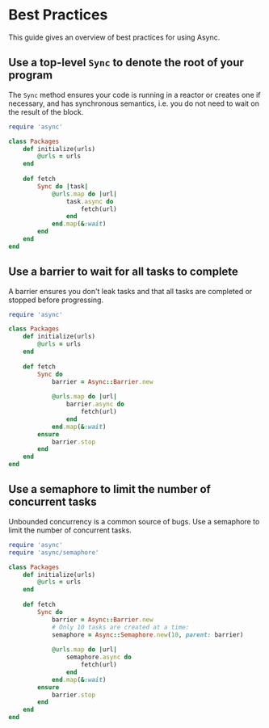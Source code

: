 # Best Practices

This guide gives an overview of best practices for using Async.

## Use a top-level `Sync` to denote the root of your program

The `Sync` method ensures your code is running in a reactor or creates one if necessary, and has synchronous semantics, i.e. you do not need to wait on the result of the block.

```ruby
require 'async'

class Packages
	def initialize(urls)
		@urls = urls
	end
	
	def fetch
		Sync do |task|
			@urls.map do |url|
				task.async do
					fetch(url)
				end
			end.map(&:wait)
		end
	end
end
```

## Use a barrier to wait for all tasks to complete

A barrier ensures you don't leak tasks and that all tasks are completed or stopped before progressing.

```ruby
require 'async'

class Packages
	def initialize(urls)
		@urls = urls
	end
	
	def fetch
		Sync do
			barrier = Async::Barrier.new
			
			@urls.map do |url|
				barrier.async do
					fetch(url)
				end
			end.map(&:wait)
		ensure
			barrier.stop
		end
	end
end
```

## Use a semaphore to limit the number of concurrent tasks

Unbounded concurrency is a common source of bugs. Use a semaphore to limit the number of concurrent tasks.

```ruby
require 'async'
require 'async/semaphore'

class Packages
	def initialize(urls)
		@urls = urls
	end
	
	def fetch
		Sync do
			barrier = Async::Barrier.new
			# Only 10 tasks are created at a time:
			semaphore = Async::Semaphore.new(10, parent: barrier)
			
			@urls.map do |url|
				semaphore.async do
					fetch(url)
				end
			end.map(&:wait)
		ensure
			barrier.stop
		end
	end
end
```
